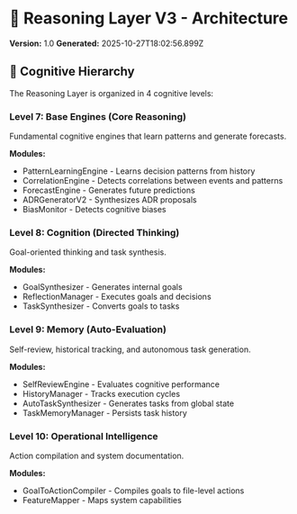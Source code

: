 # 🧠 Reasoning Layer V3 - Architecture

**Version:** 1.0
**Generated:** 2025-10-27T18:02:56.899Z

## 📁 Cognitive Hierarchy

The Reasoning Layer is organized in 4 cognitive levels:

### Level 7: Base Engines (Core Reasoning)
Fundamental cognitive engines that learn patterns and generate forecasts.

**Modules:**
- PatternLearningEngine - Learns decision patterns from history
- CorrelationEngine - Detects correlations between events and patterns
- ForecastEngine - Generates future predictions
- ADRGeneratorV2 - Synthesizes ADR proposals
- BiasMonitor - Detects cognitive biases

### Level 8: Cognition (Directed Thinking)
Goal-oriented thinking and task synthesis.

**Modules:**
- GoalSynthesizer - Generates internal goals
- ReflectionManager - Executes goals and decisions
- TaskSynthesizer - Converts goals to tasks

### Level 9: Memory (Auto-Evaluation)
Self-review, historical tracking, and autonomous task generation.

**Modules:**
- SelfReviewEngine - Evaluates cognitive performance
- HistoryManager - Tracks execution cycles
- AutoTaskSynthesizer - Generates tasks from global state
- TaskMemoryManager - Persists task history

### Level 10: Operational Intelligence
Action compilation and system documentation.

**Modules:**
- GoalToActionCompiler - Compiles goals to file-level actions
- FeatureMapper - Maps system capabilities

